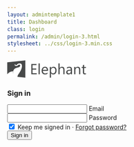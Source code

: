 ```yaml
---
layout: admintemplate1
title: Dashboard
class: login
permalink: /admin/login-3.html
stylesheet: ../css/login-3.min.css
---
```

<div class="login-body">
        <a class="login-brand" href="index.html">
          <img class="img-responsive" src="../img/logo.svg" alt="Elephant">
        </a>
        <h3 class="login-heading">Sign in</h3>
        <div class="login-form">
          <form data-toggle="md-validator">
            <div class="md-form-group md-label-floating">
              <input class="md-form-control" type="email" name="email" spellcheck="false" autocomplete="off" data-msg-required="Please enter your email address." required>
              <label class="md-control-label">Email</label>
            </div>
            <div class="md-form-group md-label-floating">
              <input class="md-form-control" type="password" name="password" minlength="6" data-msg-minlength="Password must be 6 characters or more." data-msg-required="Please enter your password." required>
              <label class="md-control-label">Password</label>
            </div>
            <div class="md-form-group md-custom-controls">
              <label class="custom-control custom-control-primary custom-checkbox">
                <input class="custom-control-input" type="checkbox" checked="checked">
                <span class="custom-control-indicator"></span>
                <span class="custom-control-label">Keep me signed in</span>
              </label>
              <span aria-hidden="true"> · </span>
              <a href="password-3.html">Forgot password?</a>
            </div>
            <button class="btn btn-primary btn-block" type="submit">Sign in</button>
          </form>
        </div>
      </div>